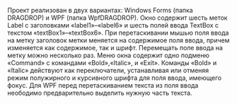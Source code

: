 Проект реализован в двух вариантах: Windows Forms (папка DRAGDROP) и WPF (папка WpfDRAGDROP).
Окно содержит шесть меток Label с заголовками «label1»–«label6» и шесть полей ввода TextBox с текстом «textBox1»–«textBox6». При перетаскивании мышью поля ввода на метку заголовок метки меняется на содержимое поля ввода, причем изменяется как содержимое, так и шрифт. Перемещать поле ввода на метку можно несколько раз. Меню окна содержит одно подменю «Command» с командами «Bold»,«Italic», и «Exit». Команды «Bold» и «Italic» действуют как переключатели, устанавливая или отменяя режим полужирного и курсивного шрифта для поля ввода, имеющего фокус. Для WPF перед перетаскиванием текста из поля ввода неободимо предварительно выделить нужную часть текста.
